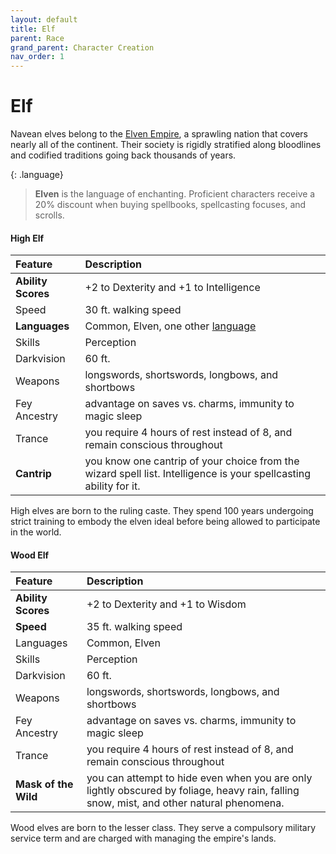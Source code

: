 ```yaml
---
layout: default
title: Elf
parent: Race
grand_parent: Character Creation
nav_order: 1
---
```


# Elf

Navean elves belong to the [Elven Empire](../../lore/greenlands/elves), a sprawling nation that covers nearly all of the continent. Their society is rigidly stratified along bloodlines and codified traditions going back thousands of years.

{: .language}
> **Elven** is the language of enchanting. Proficient characters receive a 20% discount when buying spellbooks, spellcasting focuses, and scrolls.

#### High Elf

| Feature            | Description                                                                                                       |
| :----------------- | :---------------------------------------------------------------------------------------------------------------- |
| **Ability Scores** | +2 to Dexterity and +1 to Intelligence                                                                            |
| Speed              | 30 ft. walking speed                                                                                              |
| **Languages**      | Common, Elven, one other [language](../../adventuring/languages)                                                  |
| Skills             | Perception                                                                                                        |
| Darkvision         | 60 ft.                                                                                                            |
| Weapons            | longswords, shortswords, longbows, and shortbows                                                                  |
| Fey Ancestry       | advantage on saves vs. charms, immunity to magic sleep                                                            |
| Trance             | you require 4 hours of rest instead of 8, and remain conscious throughout                                         |
| **Cantrip**        | you know one cantrip of your choice from the wizard spell list. Intelligence is your spellcasting ability for it. |

High elves are born to the ruling caste. They spend 100 years undergoing strict training to embody the elven ideal before being allowed to participate in the world.

#### Wood Elf

| Feature              | Description                                                                                                                              |
| :------------------- | :--------------------------------------------------------------------------------------------------------------------------------------- |
| **Ability Scores**   | +2 to Dexterity and +1 to Wisdom                                                                                                         |
| **Speed**            | 35 ft. walking speed                                                                                                                     |
| Languages            | Common, Elven                                                                                                                            |
| Skills               | Perception                                                                                                                               |
| Darkvision           | 60 ft.                                                                                                                                   |
| Weapons              | longswords, shortswords, longbows, and shortbows                                                                                         |
| Fey Ancestry         | advantage on saves vs. charms, immunity to magic sleep                                                                                   |
| Trance               | you require 4 hours of rest instead of 8, and remain conscious throughout                                                                |
| **Mask of the Wild** | you can attempt to hide even when you are only lightly obscured by foliage, heavy rain, falling snow, mist, and other natural phenomena. |

Wood elves are born to the lesser class. They serve a compulsory military service term and are charged with managing the empire's lands.